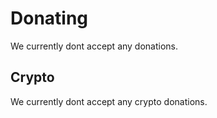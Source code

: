 # Donating

We currently dont accept any donations.

## Crypto

We currently dont accept any crypto donations.
